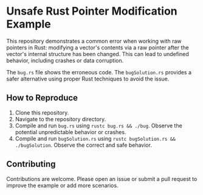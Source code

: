# Unsafe Rust Pointer Modification Example

This repository demonstrates a common error when working with raw pointers in Rust: modifying a vector's contents via a raw pointer after the vector's internal structure has been changed.  This can lead to undefined behavior, including crashes or data corruption.

The `bug.rs` file shows the erroneous code. The `bugSolution.rs` provides a safer alternative using proper Rust techniques to avoid the issue.

## How to Reproduce

1. Clone this repository.
2. Navigate to the repository directory.
3. Compile and run `bug.rs` using `rustc bug.rs && ./bug`. Observe the potential unpredictable behavior or crashes.
4. Compile and run `bugSolution.rs` using `rustc bugSolution.rs && ./bugSolution`. Observe the correct and safe behavior. 

## Contributing

Contributions are welcome. Please open an issue or submit a pull request to improve the example or add more scenarios.  